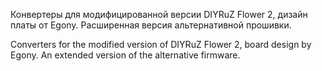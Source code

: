 Конвертеры для модифицированной версии DIYRuZ Flower 2, дизайн платы от Egony. Расширенная версия альтернативной прошивки.

Converters for the modified version of DIYRuZ Flower 2, board design by Egony. An extended version of the alternative firmware.
